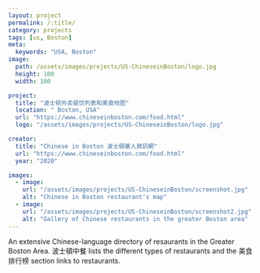 ```yaml
---
layout: project
permalink: /:title/
category: projects
tags: [us, Boston]
meta:
  keywords: "USA, Boston"
image:
  path: /assets/images/projects/US-ChineseinBoston/logo.jpg
  height: 100
  width: 100

project:
  title: "波士顿外卖餐饮列表和美食地图"
  location: " Boston, USA"
  url: "https://www.chineseinboston.com/food.html"
  logo: "/assets/images/projects/US-ChineseinBoston/logo.jpg"

creator:
  title: "Chinese in Boston 波士頓華人資訊網"
  url: "https://www.chineseinboston.com/food.html"
  year: "2020"

images:
  - image:
    url: "/assets/images/projects/US-ChineseinBoston/screenshot.jpg"
    alt: "Chinese in Boston restaurant's map"
  - image:
    url: "/assets/images/projects/US-ChineseinBoston/screenshot2.jpg"
    alt: "Gallery of Chinese restaurants in the greater Boston area"
---
```

<p>An extensive Chinese-language directory of resaurants in the Greater Boston Area. 波士頓中餐 lists the different types of restaurants and the 美食排行榜 section links to restaurants.</p>
